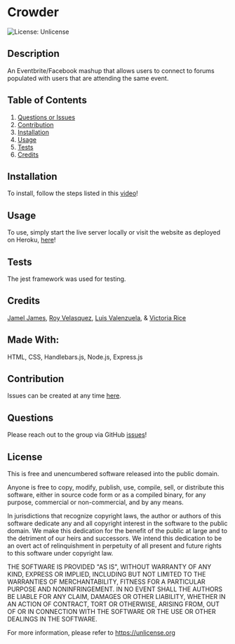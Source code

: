 # Crowder 

![License: Unlicense](https://img.shields.io/badge/license-Unlicense-blue.svg)

## Description
An Eventbrite/Facebook mashup that allows users to connect to forums populated with users that are attending the same event.
## Table of Contents
1. [Questions or Issues](#Questions)
2. [Contribution](#Contribution)
3. [Installation](#Installation)
4. [Usage](#Usage)
5. [Tests](#Tests)
6. [Credits](#Credits)
## Installation
To install, follow the steps listed in this [video](https://github.com)!
## Usage
To use, simply start the live server locally or visit the website as deployed on Heroku, [here](https://github.com)!
## Tests
The jest framework was used for testing.
## Credits
[Jamel James](https://github.com/jrj-sys), [Roy Velasquez](https://github.com/Roy4th), [Luis Valenzuela](https://github.com/Rinnnegone), & [Victoria Rice](https://github.com/vtori37)
## Made With:
HTML, CSS, Handlebars.js, Node.js, Express.js
## Contribution 
Issues can be created at any time [here](https://github.com/vtori37/Crowder/issues).
## Questions
Please reach out to the group via GitHub [issues](https://github.com/vtori37/Crowder/issues)!
## License
This is free and unencumbered software released into the public domain.

Anyone is free to copy, modify, publish, use, compile, sell, or
distribute this software, either in source code form or as a compiled
binary, for any purpose, commercial or non-commercial, and by any
means.

In jurisdictions that recognize copyright laws, the author or authors
of this software dedicate any and all copyright interest in the
software to the public domain. We make this dedication for the benefit
of the public at large and to the detriment of our heirs and
successors. We intend this dedication to be an overt act of
relinquishment in perpetuity of all present and future rights to this
software under copyright law.

THE SOFTWARE IS PROVIDED "AS IS", WITHOUT WARRANTY OF ANY KIND,
EXPRESS OR IMPLIED, INCLUDING BUT NOT LIMITED TO THE WARRANTIES OF
MERCHANTABILITY, FITNESS FOR A PARTICULAR PURPOSE AND NONINFRINGEMENT.
IN NO EVENT SHALL THE AUTHORS BE LIABLE FOR ANY CLAIM, DAMAGES OR
OTHER LIABILITY, WHETHER IN AN ACTION OF CONTRACT, TORT OR OTHERWISE,
ARISING FROM, OUT OF OR IN CONNECTION WITH THE SOFTWARE OR THE USE OR
OTHER DEALINGS IN THE SOFTWARE.

For more information, please refer to <https://unlicense.org>


